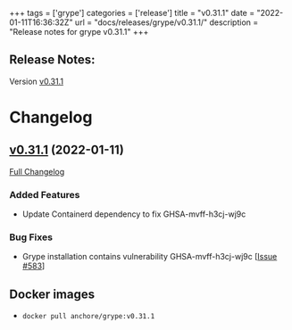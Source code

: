 +++
tags = ['grype']
categories = ['release']
title = "v0.31.1"
date = "2022-01-11T16:36:32Z"
url = "docs/releases/grype/v0.31.1/"
description = "Release notes for grype v0.31.1"
+++

## Release Notes:
Version [v0.31.1](https://github.com/anchore/grype/releases/tag/v0.31.1)

# Changelog

## [v0.31.1](https://github.com/anchore/grype/tree/v0.31.1) (2022-01-11)

[Full Changelog](https://github.com/anchore/grype/compare/v0.30.0...v0.31.1)

### Added Features

- Update Containerd dependency to fix GHSA-mvff-h3cj-wj9c

### Bug Fixes

- Grype installation contains vulnerability GHSA-mvff-h3cj-wj9c [[Issue #583](https://github.com/anchore/grype/issues/583)]




## Docker images

- `docker pull anchore/grype:v0.31.1`
